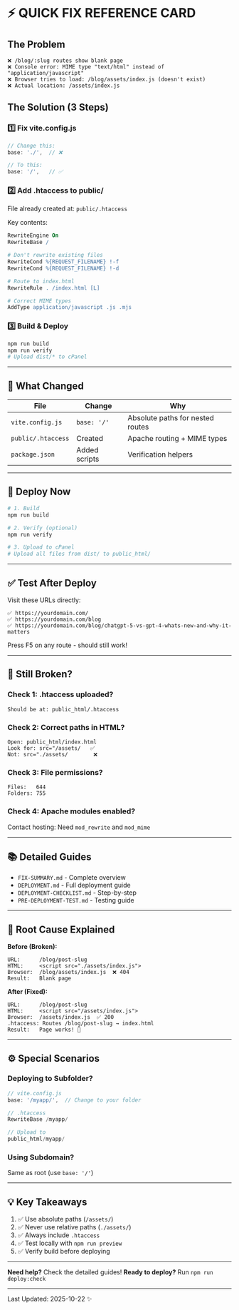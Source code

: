 # ⚡ QUICK FIX REFERENCE CARD

## The Problem
```
❌ /blog/:slug routes show blank page
❌ Console error: MIME type "text/html" instead of "application/javascript"
❌ Browser tries to load: /blog/assets/index.js (doesn't exist)
❌ Actual location: /assets/index.js
```

## The Solution (3 Steps)

### 1️⃣ Fix vite.config.js
```javascript
// Change this:
base: './',  // ❌

// To this:
base: '/',   // ✅
```

### 2️⃣ Add .htaccess to public/
File already created at: `public/.htaccess`

Key contents:
```apache
RewriteEngine On
RewriteBase /

# Don't rewrite existing files
RewriteCond %{REQUEST_FILENAME} !-f
RewriteCond %{REQUEST_FILENAME} !-d

# Route to index.html
RewriteRule . /index.html [L]

# Correct MIME types
AddType application/javascript .js .mjs
```

### 3️⃣ Build & Deploy
```bash
npm run build
npm run verify
# Upload dist/* to cPanel
```

---

## 📁 What Changed

| File | Change | Why |
|------|--------|-----|
| `vite.config.js` | `base: '/'` | Absolute paths for nested routes |
| `public/.htaccess` | Created | Apache routing + MIME types |
| `package.json` | Added scripts | Verification helpers |

---

## 🚀 Deploy Now

```bash
# 1. Build
npm run build

# 2. Verify (optional)
npm run verify

# 3. Upload to cPanel
# Upload all files from dist/ to public_html/
```

---

## ✅ Test After Deploy

Visit these URLs directly:
```
✅ https://yourdomain.com/
✅ https://yourdomain.com/blog
✅ https://yourdomain.com/blog/chatgpt-5-vs-gpt-4-whats-new-and-why-it-matters
```

Press F5 on any route - should still work!

---

## 🐛 Still Broken?

### Check 1: .htaccess uploaded?
```
Should be at: public_html/.htaccess
```

### Check 2: Correct paths in HTML?
```
Open: public_html/index.html
Look for: src="/assets/   ✅
Not: src="./assets/        ❌
```

### Check 3: File permissions?
```
Files:   644
Folders: 755
```

### Check 4: Apache modules enabled?
Contact hosting: Need `mod_rewrite` and `mod_mime`

---

## 📚 Detailed Guides

- `FIX-SUMMARY.md` - Complete overview
- `DEPLOYMENT.md` - Full deployment guide
- `DEPLOYMENT-CHECKLIST.md` - Step-by-step
- `PRE-DEPLOYMENT-TEST.md` - Testing guide

---

## 🎯 Root Cause Explained

**Before (Broken):**
```
URL:      /blog/post-slug
HTML:     <script src="./assets/index.js">
Browser:  /blog/assets/index.js  ❌ 404
Result:   Blank page
```

**After (Fixed):**
```
URL:      /blog/post-slug
HTML:     <script src="/assets/index.js">
Browser:  /assets/index.js  ✅ 200
.htaccess: Routes /blog/post-slug → index.html
Result:   Page works! 🎉
```

---

## ⚙️ Special Scenarios

### Deploying to Subfolder?
```javascript
// vite.config.js
base: '/myapp/',  // Change to your folder

// .htaccess
RewriteBase /myapp/

// Upload to
public_html/myapp/
```

### Using Subdomain?
Same as root (use `base: '/'`)

---

## 💡 Key Takeaways

1. ✅ Use absolute paths (`/assets/`)
2. ✅ Never use relative paths (`./assets/`)
3. ✅ Always include `.htaccess`
4. ✅ Test locally with `npm run preview`
5. ✅ Verify build before deploying

---

**Need help?** Check the detailed guides!
**Ready to deploy?** Run `npm run deploy:check`

---

Last Updated: 2025-10-22 ✨

